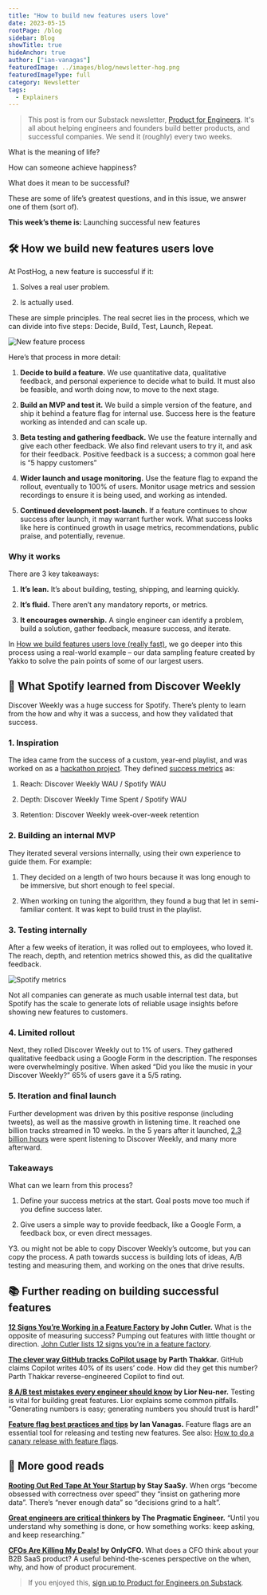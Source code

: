 ```yaml
---
title: "How to build new features users love"
date: 2023-05-15
rootPage: /blog
sidebar: Blog
showTitle: true
hideAnchor: true
author: ["ian-vanagas"]
featuredImage: ../images/blog/newsletter-hog.png
featuredImageType: full
category: Newsletter
tags:
  - Explainers
---
```


> This post is from our Substack newsletter, [Product for Engineers](https://newsletter.posthog.com/). It's all about helping engineers and founders build better products, and successful companies. We send it (roughly) every two weeks.

What is the meaning of life?

How can someone achieve happiness?

What does it mean to be successful?

These are some of life’s greatest questions, and in this issue, we answer one of them (sort of).

**This week’s theme is:** Launching successful new features

## 🛠️ How we build new features users love
At PostHog, a new feature is successful if it:

1. Solves a real user problem.

2. Is actually used.

These are simple principles. The real secret lies in the process, which we can divide into five steps: Decide, Build, Test, Launch, Repeat.

![New feature process](../images/blog/build-features-users-love/new-features.jpeg)

Here’s that process in more detail:

1. **Decide to build a feature.** We use quantitative data, qualitative feedback, and personal experience to decide what to build. It must also be feasible, and worth doing now, to move to the next stage.

2. **Build an MVP and test it.** We build a simple version of the feature, and ship it behind a feature flag for internal use. Success here is the feature working as intended and can scale up.

3. **Beta testing and gathering feedback.** We use the feature internally and give each other feedback. We also find relevant users to try it, and ask for their feedback. Positive feedback is a success; a common goal here is “5 happy customers”

4. **Wider launch and usage monitoring.** Use the feature flag to expand the rollout, eventually to 100% of users. Monitor usage metrics and session recordings to ensure it is being used, and working as intended.

5. **Continued development post-launch.** If a feature continues to show success after launch, it may warrant further work. What success looks like here is continued growth in usage metrics, recommendations, public praise, and potentially, revenue.

### Why it works
There are 3 key takeaways:

1. **It’s lean.** It’s about building, testing, shipping, and learning quickly.

2. **It’s fluid.** There aren’t any mandatory reports, or metrics.

3. **It encourages ownership.** A single engineer can identify a problem, build a solution, gather feedback, measure success, and iterate.

In [How we build features users love (really fast)](/blog/measuring-feature-success), we go deeper into this process using a real-world example – our data sampling feature created by Yakko to solve the pain points of some of our largest users.

## 🎵 What Spotify learned from Discover Weekly
Discover Weekly was a huge success for Spotify. There’s plenty to learn from the how and why it was a success, and how they validated that success.

### 1. Inspiration
The idea came from the success of a custom, year-end playlist, and was worked on as a [hackathon project](https://newsroom.spotify.com/2018-06-05/love-discover-weekly-thank-a-hack-for-that/). They defined [success metrics](https://www.subtraction.com/2015/11/23/spotifys-discover-weekly-from-idea-to-execution/) as:

1. Reach: Discover Weekly WAU / Spotify WAU

2. Depth: Discover Weekly Time Spent / Spotify WAU

3. Retention: Discover Weekly week-over-week retention

### 2. Building an internal MVP
They iterated several versions internally, using their own experience to guide them. For example:

1. They decided on a length of two hours because it was long enough to be immersive, but short enough to feel special.

2. When working on tuning the algorithm, they found a bug that let in semi-familiar content. It was kept to build trust in the playlist.

### 3. Testing internally
After a few weeks of iteration, it was rolled out to employees, who loved it. The reach, depth, and retention metrics showed this, as did the qualitative feedback.

![Spotify metrics](../images/blog/build-features-users-love/spotify.jpeg)

Not all companies can generate as much usable internal test data, but Spotify has the scale to generate lots of reliable usage insights before showing new features to customers.

### 4. Limited rollout
Next, they rolled Discover Weekly out to 1% of users. They gathered qualitative feedback using a Google Form in the description. The responses were overwhelmingly positive. When asked “Did you like the music in your Discover Weekly?” 65% of users gave it a 5/5 rating.

### 5. Iteration and final launch
Further development was driven by this positive response (including tweets), as well as the massive growth in listening time. It reached one billion tracks streamed in 10 weeks. In the 5 years after it launched, [2.3 billion hours](https://newsroom.spotify.com/2020-07-09/spotify-users-have-spent-over-2-3-billion-hours-streaming-discover-weekly-playlists-since-2015/) were spent listening to Discover Weekly, and many more afterward.

### Takeaways
What can we learn from this process?

1. Define your success metrics at the start. Goal posts move too much if you define success later.

2. Give users a simple way to provide feedback, like a Google Form, a feedback box, or even direct messages.

Y3. ou might not be able to copy Discover Weekly’s outcome, but you can copy the process. A path towards success is building lots of ideas, A/B testing and measuring them, and working on the ones that drive results.

## 📚 Further reading on building successful features

**[12 Signs You’re Working in a Feature Factory](https://cutle.fish/blog/12-signs-youre-working-in-a-feature-factory) by John Cutler.**
What is the opposite of measuring success? Pumping out features with little thought or direction. [John Cutler lists 12 signs you’re in a feature factory](https://cutle.fish/blog/12-signs-youre-working-in-a-feature-factory).

**[The clever way GitHub tracks CoPilot usage](https://thakkarparth007.github.io/copilot-explorer/posts/copilot-internals#secret-sauce-3-telemetry) by Parth Thakkar.**
GitHub claims Copilot writes 40% of its users’ code. How did they get this number? Parth Thakkar reverse-engineered Copilot to find out.

**[8 A/B test mistakes every engineer should know](https://posthog.com/blog/ab-testing-mistakes) by Lior Neu-ner.**
Testing is vital for building great features. Lior explains some common pitfalls. “Generating numbers is easy; generating numbers you should trust is hard!”

**[Feature flag best practices and tips](https://posthog.com/blog/feature-flag-best-practices) by Ian Vanagas.**
Feature flags are an essential tool for releasing and testing new features. See also: [How to do a canary release with feature flags](https://posthog.com/tutorials/canary-release).

## 🤔 More good reads
**[Rooting Out Red Tape At Your Startup](https://blog.staysaasy.com/p/rooting-out-red-tape-at-your-startup) by Stay SaaSy.**
When orgs “become obsessed with correctness over speed” they “insist on gathering more data”. There’s “never enough data” so “decisions grind to a halt”.

**[Great engineers are critical thinkers](https://blog.pragmaticengineer.com/critical-thinking) by The Pragmatic Engineer.**
“Until you understand why something is done, or how something works: keep asking, and keep researching.”

**[CFOs Are Killing My Deals!](https://www.onlycfo.io/p/cfos-are-killing-my-deals) by OnlyCFO.**
What does a CFO think about your B2B SaaS product? A useful behind-the-scenes perspective on the when, why, and how of product procurement.

> If you enjoyed this, [sign up to Product for Engineers on Substack](https://newsletter.posthog.com/).